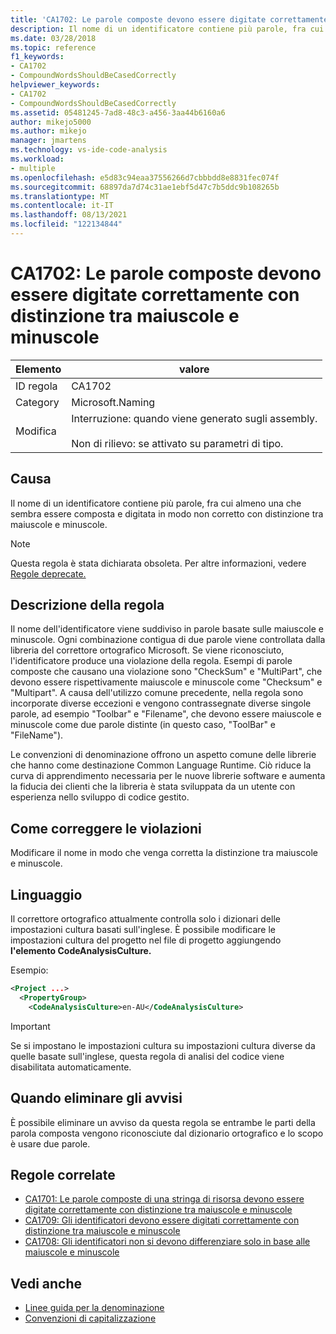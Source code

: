 ```yaml
---
title: 'CA1702: Le parole composte devono essere digitate correttamente con distinzione tra maiuscole e minuscole'
description: Il nome di un identificatore contiene più parole, fra cui almeno una che sembra essere composta e digitata in modo non corretto con distinzione tra maiuscole e minuscole.
ms.date: 03/28/2018
ms.topic: reference
f1_keywords:
- CA1702
- CompoundWordsShouldBeCasedCorrectly
helpviewer_keywords:
- CA1702
- CompoundWordsShouldBeCasedCorrectly
ms.assetid: 05481245-7ad8-48c3-a456-3aa44b6160a6
author: mikejo5000
ms.author: mikejo
manager: jmartens
ms.technology: vs-ide-code-analysis
ms.workload:
- multiple
ms.openlocfilehash: e5d83c94eaa37556266d7cbbbdd8e8831fec074f
ms.sourcegitcommit: 68897da7d74c31ae1ebf5d47c7b5ddc9b108265b
ms.translationtype: MT
ms.contentlocale: it-IT
ms.lasthandoff: 08/13/2021
ms.locfileid: "122134844"
---
```

# <a name="ca1702-compound-words-should-be-cased-correctly"></a>CA1702: Le parole composte devono essere digitate correttamente con distinzione tra maiuscole e minuscole

|Elemento|valore|
|-|-|
|ID regola|CA1702|
|Category|Microsoft.Naming|
|Modifica|Interruzione: quando viene generato sugli assembly.<br /><br /> Non di rilievo: se attivato su parametri di tipo.|

## <a name="cause"></a>Causa
Il nome di un identificatore contiene più parole, fra cui almeno una che sembra essere composta e digitata in modo non corretto con distinzione tra maiuscole e minuscole.

> [!NOTE]
> Questa regola è stata dichiarata obsoleta. Per altre informazioni, vedere [Regole deprecate.](fxcop-unported-deprecated-rules.md)

## <a name="rule-description"></a>Descrizione della regola

Il nome dell'identificatore viene suddiviso in parole basate sulle maiuscole e minuscole. Ogni combinazione contigua di due parole viene controllata dalla libreria del correttore ortografico Microsoft. Se viene riconosciuto, l'identificatore produce una violazione della regola. Esempi di parole composte che causano una violazione sono "CheckSum" e "MultiPart", che devono essere rispettivamente maiuscole e minuscole come "Checksum" e "Multipart". A causa dell'utilizzo comune precedente, nella regola sono incorporate diverse eccezioni e vengono contrassegnate diverse singole parole, ad esempio "Toolbar" e "Filename", che devono essere maiuscole e minuscole come due parole distinte (in questo caso, "ToolBar" e "FileName").

Le convenzioni di denominazione offrono un aspetto comune delle librerie che hanno come destinazione Common Language Runtime. Ciò riduce la curva di apprendimento necessaria per le nuove librerie software e aumenta la fiducia dei clienti che la libreria è stata sviluppata da un utente con esperienza nello sviluppo di codice gestito.

## <a name="how-to-fix-violations"></a>Come correggere le violazioni

Modificare il nome in modo che venga corretta la distinzione tra maiuscole e minuscole.

## <a name="language"></a>Linguaggio

Il correttore ortografico attualmente controlla solo i dizionari delle impostazioni cultura basati sull'inglese. È possibile modificare le impostazioni cultura del progetto nel file di progetto aggiungendo **l'elemento CodeAnalysisCulture.**

Esempio:

```xml
<Project ...>
  <PropertyGroup>
    <CodeAnalysisCulture>en-AU</CodeAnalysisCulture>
```

> [!IMPORTANT]
> Se si impostano le impostazioni cultura su impostazioni cultura diverse da quelle basate sull'inglese, questa regola di analisi del codice viene disabilitata automaticamente.

## <a name="when-to-suppress-warnings"></a>Quando eliminare gli avvisi

È possibile eliminare un avviso da questa regola se entrambe le parti della parola composta vengono riconosciute dal dizionario ortografico e lo scopo è usare due parole.

## <a name="related-rules"></a>Regole correlate

- [CA1701: Le parole composte di una stringa di risorsa devono essere digitate correttamente con distinzione tra maiuscole e minuscole](../code-quality/ca1701.md)
- [CA1709: Gli identificatori devono essere digitati correttamente con distinzione tra maiuscole e minuscole](../code-quality/ca1709.md)
- [CA1708: Gli identificatori non si devono differenziare solo in base alle maiuscole e minuscole](/dotnet/fundamentals/code-analysis/quality-rules/ca1708)

## <a name="see-also"></a>Vedi anche

- [Linee guida per la denominazione](/dotnet/standard/design-guidelines/naming-guidelines)
- [Convenzioni di capitalizzazione](/dotnet/standard/design-guidelines/capitalization-conventions)
